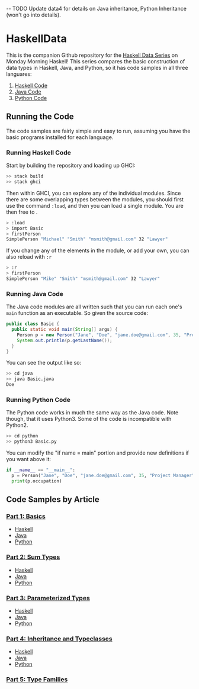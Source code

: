-- TODO Update data4 for details on Java inheritance, Python Inheritance (won't go into details).

# HaskellData

This is the companion Github repository for the [Haskell Data Series](https://www.mmhaskell.com/haskell-data) on Monday Morning Haskell! This series compares the basic construction of data types in Haskell, Java, and Python, so it has code samples in all three languares:

1. [Haskell Code](https://github.com/MondayMorningHaskell/HaskellData/blob/master/haskell)
2. [Java Code](https://github.com/MondayMorningHaskell/HaskellData/blob/master/java)
3. [Python Code](https://github.com/MondayMorningHaskell/HaskellData/blob/master/python)

## Running the Code

The code samples are fairly simple and easy to run, assuming you have the basic programs installed for each language.

### Running Haskell Code

Start by building the repository and loading up GHCI:

```bash
>> stack build
>> stack ghci
```

Then within GHCI, you can explore any of the individual modules. Since there are some overlapping types between the modules, you should first use the command `:load`, and then you can load a single module. You are then free to .

```bash
> :load
> import Basic
> firstPerson
SimplePerson "Michael" "Smith" "msmith@gmail.com" 32 "Lawyer"
```

If you change any of the elements in the module, or add your own, you can also reload with `:r`

```bash
> :r
> firstPerson
SimplePerson "Mike" "Smith" "msmith@gmail.com" 32 "Lawyer"
```

### Running Java Code

The Java code modules are all written such that you can run each one's `main` function as an executable. So given the source code:

```java
public class Basic {
  public static void main(String[] args) {
    Person p = new Person("Jane", "Doe", "jane.doe@gmail.com", 35, "Project Manager");
    System.out.println(p.getLastName());
  }
}
```

You can see the output like so:

```bash
>> cd java
>> java Basic.java
Doe
```

### Running Python Code

The Python code works in much the same way as the Java code. Note though, that it uses Python3. Some of the code is incompatible with Python2.

```bash
>> cd python
>> python3 Basic.py
```

You can modify the "if name = main" portion and provide new definitions if you want above it:

```python
if __name__ == "__main__":
  p = Person("Jane", "Doe", "jane.doe@gmail.com", 35, "Project Manager")
  print(p.occupation)
```

## Code Samples by Article

### [Part 1: Basics](https://www.mmhaskell.com/haskell-data/basics)

* [Haskell](https://github.com/MondayMorningHaskell/HaskellData/blob/haskell/Basic.hs)
* [Java](https://github.com/MondayMorningHaskell/HaskellData/blob/java/Basic.java)
* [Python](https://github.com/MondayMorningHaskell/HaskellData/blob/python/Basic.py)

### [Part 2: Sum Types](https://www.mmhaskell.com/haskell-data/sum-types)

* [Haskell](https://github.com/MondayMorningHaskell/HaskellData/blob/haskell/Multi.hs)
* [Java](https://github.com/MondayMorningHaskell/HaskellData/blob/java/Multi.java)
* [Python](https://github.com/MondayMorningHaskell/HaskellData/blob/python/Multi.py)

### [Part 3: Parameterized Types](https://www.mmhaskell.com/haskell-data/parameterized)

* [Haskell](https://github.com/MondayMorningHaskell/HaskellData/blob/haskell/Parameterized.hs)
* [Java](https://github.com/MondayMorningHaskell/HaskellData/blob/java/Parameterized.java)
* [Python](https://github.com/MondayMorningHaskell/HaskellData/blob/python/Parameterized.py)

### [Part 4: Inheritance and Typeclasses](https://www.mmhaskell.com/haskell-data/inheritance)

* [Haskell](https://github.com/MondayMorningHaskell/HaskellData/blob/haskell/Inheritance.hs)
* [Java](https://github.com/MondayMorningHaskell/HaskellData/blob/java/Inheritance.java)
* [Python](https://github.com/MondayMorningHaskell/HaskellData/blob/python/Inheritance.py)

### [Part 5: Type Families](https://www.mmhaskell.com/haskell-data/type-families)
